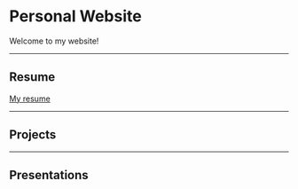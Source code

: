 # Personal Website

Welcome to my website!

---

## Resume

[My resume](./files/Ananya_Swaminathan_Resume.pdf)

---

## Projects

---

## Presentations
